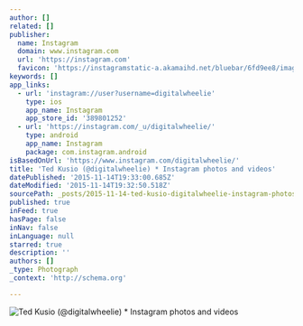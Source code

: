 ```yaml
---
author: []
related: []
publisher:
  name: Instagram
  domain: www.instagram.com
  url: 'https://instagram.com'
  favicon: 'https://instagramstatic-a.akamaihd.net/bluebar/6fd9ee8/images/ico/favicon.ico'
keywords: []
app_links:
  - url: 'instagram://user?username=digitalwheelie'
    type: ios
    app_name: Instagram
    app_store_id: '389801252'
  - url: 'https://instagram.com/_u/digitalwheelie/'
    type: android
    app_name: Instagram
    package: com.instagram.android
isBasedOnUrl: 'https://www.instagram.com/digitalwheelie/'
title: 'Ted Kusio (@digitalwheelie) * Instagram photos and videos'
datePublished: '2015-11-14T19:33:00.685Z'
dateModified: '2015-11-14T19:32:50.518Z'
sourcePath: _posts/2015-11-14-ted-kusio-digitalwheelie-instagram-photos-and-videos.md
published: true
inFeed: true
hasPage: false
inNav: false
inLanguage: null
starred: true
description: ''
authors: []
_type: Photograph
_context: 'http://schema.org'

---
```

![Ted Kusio &lpar;&commat;digitalwheelie&rpar; &midast; Instagram photos and videos](https://scontent.cdninstagram.com/hphotos-xpt1/t51.2885-19/11348357_399870970210535_1904969710_a.jpg)